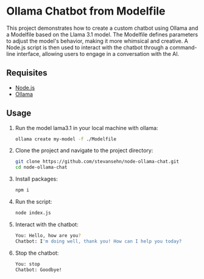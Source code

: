 # Ollama Chatbot from Modelfile

This project demonstrates how to create a custom chatbot using Ollama and a Modelfile based on the Llama 3.1 model. The Modelfile defines parameters to adjust the model's behavior, making it more whimsical and creative. A Node.js script is then used to interact with the chatbot through a command-line interface, allowing users to engage in a conversation with the AI.

## Requisites

 - [Node.js](https://nodejs.org/en/)
 - [Ollama](https://ollama.com/)

## Usage

1. Run the model lama3.1 in your local machine with ollama:

    ```bash
    ollama create my-model -f ./Modelfile
    ```

2. Clone the project and navigate to the project directory:

    ```bash
    git clone https://github.com/stevansehn/node-ollama-chat.git
    cd node-ollama-chat
    ```
3. Install packages:

    ```bash
    npm i
    ```

4. Run the script:

    ```bash
    node index.js
    ```

5. Interact with the chatbot:

    ```bash
    You: Hello, how are you?
    Chatbot: I'm doing well, thank you! How can I help you today?
    ```

6. Stop the chatbot:

    ```bash
    You: stop
    Chatbot: Goodbye!
    ```
